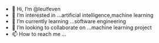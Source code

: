 - 👋 Hi, I’m @leulfeven
- 👀 I’m interested in ...artificial intelligence,machine learning
- 🌱 I’m currently learning ...software engineering
- 💞️ I’m looking to collaborate on ...machine learning project
- 📫 How to reach me ...

<!---
leulfeven/leulfeven is a ✨ special ✨ repository because its `README.md` (this file) appears on your GitHub profile.
You can click the Preview link to take a look at your changes.
--->
